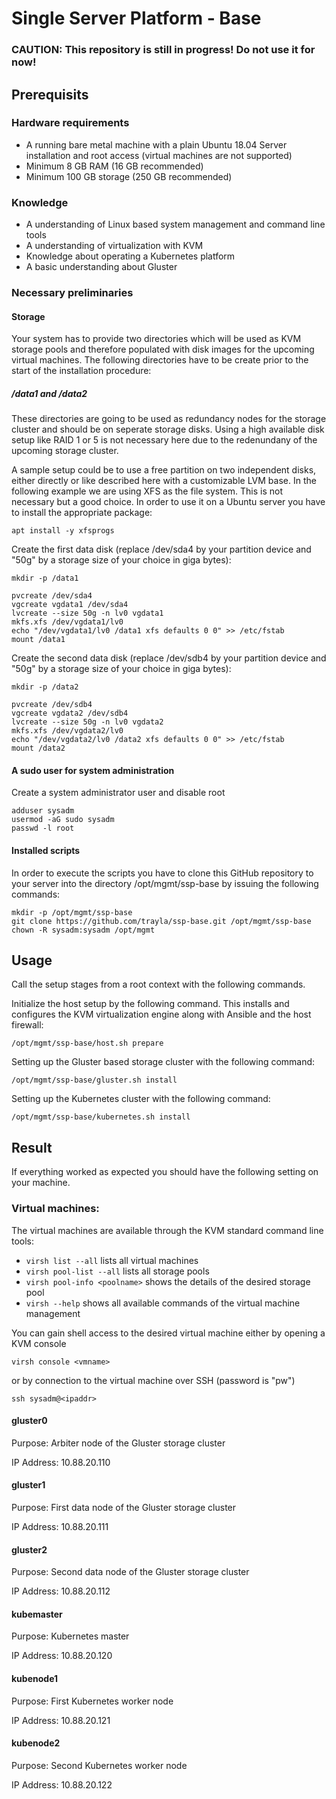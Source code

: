 # Single Server Platform - Base

### CAUTION: This repository is still in progress! Do not use it for now!

## Prerequisits

### Hardware requirements

- A running bare metal machine with a plain Ubuntu 18.04 Server installation and root access (virtual machines are not supported)
- Minimum 8 GB RAM (16 GB recommended) 
- Minimum 100 GB storage (250 GB recommended)

### Knowledge

- A understanding of Linux based system management and command line tools
- A understanding of virtualization with KVM
- Knowledge about operating a Kubernetes platform
- A basic understanding about Gluster

### Necessary preliminaries

#### Storage

Your system has to provide two directories which will be used as KVM storage pools and therefore populated with disk images for the upcoming virtual machines. The following directories have to be create prior to the start of the installation procedure:

##### /data1 and /data2

These directories are going to be used as redundancy nodes for the storage cluster and should be on seperate storage disks. Using a high available disk setup like RAID 1 or 5 is not necessary here due to the redenundany of the upcoming storage cluster.

A sample setup could be to use a free partition on two independent disks, either directly or like described here with a customizable LVM base. In the following example we are using XFS as the file system. This is not necessary but a good choice. In order to use it on a Ubuntu server you have to install the appropriate package:

~~~~ShellSession
apt install -y xfsprogs
~~~~

Create the first data disk (replace /dev/sda4 by your partition device and "50g" by a storage size of your choice in giga bytes):

```ShellSession
mkdir -p /data1
```

```ShellSession
pvcreate /dev/sda4
vgcreate vgdata1 /dev/sda4
lvcreate --size 50g -n lv0 vgdata1
mkfs.xfs /dev/vgdata1/lv0
echo "/dev/vgdata1/lv0 /data1 xfs defaults 0 0" >> /etc/fstab
mount /data1
```

Create the second data disk (replace /dev/sdb4 by your partition device and "50g" by a storage size of your choice in giga bytes):

```ShellSession
mkdir -p /data2
```

```ShellSession
pvcreate /dev/sdb4
vgcreate vgdata2 /dev/sdb4
lvcreate --size 50g -n lv0 vgdata2
mkfs.xfs /dev/vgdata2/lv0
echo "/dev/vgdata2/lv0 /data2 xfs defaults 0 0" >> /etc/fstab
mount /data2
```

#### A sudo user for system administration

Create a system administrator user and disable root
```ShellSession
adduser sysadm
usermod -aG sudo sysadm
passwd -l root
```

#### Installed scripts

In order to execute the scripts you have to clone this GitHub repository to your server into the directory /opt/mgmt/ssp-base by issuing the following commands:
```ShellSession
mkdir -p /opt/mgmt/ssp-base
git clone https://github.com/trayla/ssp-base.git /opt/mgmt/ssp-base
chown -R sysadm:sysadm /opt/mgmt
```

## Usage

Call the setup stages from a root context with the following commands.

Initialize the host setup by the following command. This installs and configures the KVM virtualization engine along with Ansible and the host firewall:
```ShellSession
/opt/mgmt/ssp-base/host.sh prepare
```

Setting up the Gluster based storage cluster with the following command:
```ShellSession
/opt/mgmt/ssp-base/gluster.sh install
```

Setting up the Kubernetes cluster with the following command:
```ShellSession
/opt/mgmt/ssp-base/kubernetes.sh install
```

## Result

If everything worked as expected you should have the following setting on your machine.

### Virtual machines:

The virtual machines are available through the KVM standard command line tools:
- `virsh list --all` lists all virtual machines
- `virsh pool-list --all` lists all storage pools
- `virsh pool-info <poolname>` shows the details of the desired storage pool
- `virsh --help` shows all available commands of the virtual machine management

You can gain shell access to the desired virtual machine either by opening a KVM console
```ShellSession
virsh console <vmname>
```
or by connection to the virtual machine over SSH (password is "pw")
```ShellSession
ssh sysadm@<ipaddr>
```

#### gluster0

Purpose: Arbiter node of the Gluster storage cluster

IP Address: 10.88.20.110

#### gluster1

Purpose: First data node of the Gluster storage cluster

IP Address: 10.88.20.111

#### gluster2

Purpose: Second data node of the Gluster storage cluster

IP Address: 10.88.20.112

#### kubemaster

Purpose: Kubernetes master

IP Address: 10.88.20.120

#### kubenode1

Purpose: First Kubernetes worker node

IP Address: 10.88.20.121

#### kubenode2

Purpose: Second Kubernetes worker node

IP Address: 10.88.20.122
